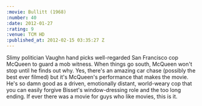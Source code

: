 ```yaml
--- 
:movie: Bullitt (1968)
:number: 40
:date: 2012-01-27
:rating: 9
:venue: TCM HD
:published_at: 2012-02-15 03:35:27 Z
---
```

Slimy politician Vaughn hand picks well-regarded San Francisco cop McQueen to guard a mob witness. When things go south, McQueen won't stop until he finds out why. Yes, there's an amazing car chase (possibly the best ever filmed) but it's McQueen's performance that makes the movie. He's so damn good as a driven, emotionally distant, world-weary cop that you can easily forgive Bisset's window-dressing role and the too long ending. If ever there was a movie for guys who like movies, this is it.